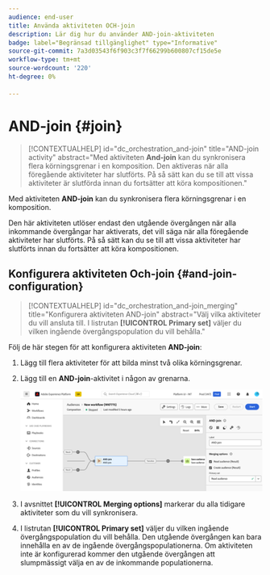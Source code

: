```yaml
---
audience: end-user
title: Använda aktiviteten OCH-join
description: Lär dig hur du använder AND-join-aktiviteten
badge: label="Begränsad tillgänglighet" type="Informative"
source-git-commit: 7a3d03543f6f903c3f7f66299b600807cf15de5e
workflow-type: tm+mt
source-wordcount: '220'
ht-degree: 0%

---
```


# AND-join {#join}

>[!CONTEXTUALHELP]
>id="dc_orchestration_and-join"
>title="AND-join activity"
>abstract="Med aktiviteten **And-join** kan du synkronisera flera körningsgrenar i en komposition. Den aktiveras när alla föregående aktiviteter har slutförts. På så sätt kan du se till att vissa aktiviteter är slutförda innan du fortsätter att köra kompositionen."

Med aktiviteten **AND-join** kan du synkronisera flera körningsgrenar i en komposition.

Den här aktiviteten utlöser endast den utgående övergången när alla inkommande övergångar har aktiverats, det vill säga när alla föregående aktiviteter har slutförts. På så sätt kan du se till att vissa aktiviteter har slutförts innan du fortsätter att köra kompositionen.

## Konfigurera aktiviteten Och-join {#and-join-configuration}

>[!CONTEXTUALHELP]
>id="dc_orchestration_and-join_merging"
>title="Konfigurera aktiviteten AND-join"
>abstract="Välj vilka aktiviteter du vill ansluta till. I listrutan **[!UICONTROL Primary set]** väljer du vilken ingående övergångspopulation du vill behålla."

Följ de här stegen för att konfigurera aktiviteten **AND-join**:

1. Lägg till flera aktiviteter för att bilda minst två olika körningsgrenar.
1. Lägg till en **AND-join**-aktivitet i någon av grenarna.

   ![](../assets/and-join.png)

1. I avsnittet **[!UICONTROL Merging options]** markerar du alla tidigare aktiviteter som du vill synkronisera.
1. I listrutan **[!UICONTROL Primary set]** väljer du vilken ingående övergångspopulation du vill behålla. Den utgående övergången kan bara innehålla en av de ingående övergångspopulationerna. Om aktiviteten inte är konfigurerad kommer den utgående övergången att slumpmässigt välja en av de inkommande populationerna.
